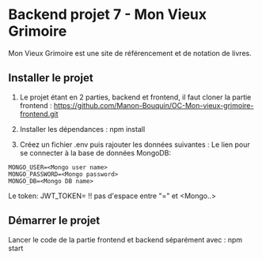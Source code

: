 # Backend projet 7 - Mon Vieux Grimoire

Mon Vieux Grimoire est une site de référencement et de notation de livres.

## Installer le projet

1. Le projet étant en 2 parties, backend et frontend, il faut cloner la partie frontend : https://github.com/Manon-Bouquin/OC-Mon-vieux-grimoire-frontend.git

3. Installer les dépendances : npm install

4. Créez un fichier .env puis rajouter les données suivantes :
Le lien pour se connecter à la base de données MongoDB:
```MONGO_URL=<Mongo url>
MONGO_USER=<Mongo user name>
MONGO_PASSWORD=<Mongo password>
MONGO_DB=<Mongo DB name>
```
Le token: JWT_TOKEN=
!! pas d'espace entre "=" et <Mongo..>

## Démarrer le projet
Lancer le code de la partie frontend et backend séparément avec : npm start
